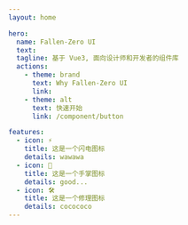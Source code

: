 ```yaml
---
layout: home

hero:
  name: Fallen-Zero UI
  text:
  tagline: 基于 Vue3, 面向设计师和开发者的组件库
  actions:
    - theme: brand
      text: Why Fallen-Zero UI
      link:
    - theme: alt
      text: 快速开始
      link: /component/button

features:
  - icon: ⚡️
    title: 这是一个闪电图标
    details: wawawa
  - icon: 🖖
    title: 这是一个手掌图标
    details: good...
  - icon: 🛠️
    title: 这是一个修理图标
    details: cocococo
---
```

